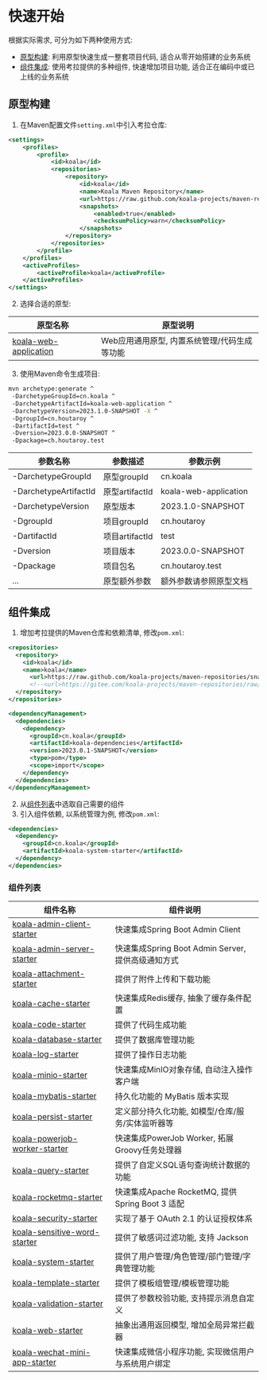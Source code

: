 # 快速开始

根据实际需求, 可分为如下两种使用方式:

- [原型构建](#原型构建): 利用原型快速生成一整套项目代码, 适合从零开始搭建的业务系统
- [组件集成](#组件集成): 使用考拉提供的多种组件, 快速增加项目功能, 适合正在编码中或已上线的业务系统

## 原型构建

1. 在Maven配置文件`setting.xml`中引入考拉仓库:

```xml
<settings>
    <profiles>
        <profile>
            <id>koala</id>
            <repositories>
                <repository>
                    <id>koala</id>
                    <name>Koala Maven Repository</name>
                    <url>https://raw.github.com/koala-projects/maven-repositories/snapshot/</url>
                    <snapshots>
                        <enabled>true</enabled>
                        <checksumPolicy>warn</checksumPolicy>
                    </snapshots>
                </repository>
            </repositories>
        </profile>
    </profiles>
    <activeProfiles>
        <activeProfile>koala</activeProfile>
    </activeProfiles>
</settings>
```

2. 选择合适的原型:

| 原型名称                                                     | 原型说明                                     |
| ------------------------------------------------------------ | -------------------------------------------- |
| [koala-web-application](../../koala-archetypes/koala-web-application) | Web应用通用原型, 内置系统管理/代码生成等功能 |

3. 使用Maven命令生成项目:

```bash
mvn archetype:generate ^
 -DarchetypeGroupId=cn.koala ^
 -DarchetypeArtifactId=koala-web-application ^
 -DarchetypeVersion=2023.1.0-SNAPSHOT -X ^
 -DgroupId=cn.houtaroy ^
 -DartifactId=test ^
 -Dversion=2023.0.0-SNAPSHOT ^
 -Dpackage=ch.houtaroy.test
```

| 参数名称              | 参数描述       | 参数示例               |
| --------------------- | -------------- | ---------------------- |
| -DarchetypeGroupId    | 原型groupId    | cn.koala               |
| -DarchetypeArtifactId | 原型artifactId | koala-web-application  |
| -DarchetypeVersion    | 原型版本       | 2023.1.0-SNAPSHOT      |
| -DgroupId             | 项目groupId    | cn.houtaroy            |
| -DartifactId          | 项目artifactId | test                   |
| -Dversion             | 项目版本       | 2023.0.0-SNAPSHOT      |
| -Dpackage             | 项目包名       | cn.houtaroy.test       |
| ...                   | 原型额外参数   | 额外参数请参照原型文档 |

## 组件集成

1. 增加考拉提供的Maven仓库和依赖清单, 修改`pom.xml`:

```xml
<repositories>
  <repository>
    <id>koala</id>
    <name>koala</name>
      <url>https://raw.github.com/koala-projects/maven-repositories/snapshot/</url>
      <!--<url>https://gitee.com/koala-projects/maven-repositories/raw/snapshot/</url>-->
  </repository>
</repositories>

<dependencyManagement>
  <dependencies>
    <dependency>
      <groupId>cn.koala</groupId>
      <artifactId>koala-dependencies</artifactId>
      <version>2023.0.1-SNAPSHOT</version>
      <type>pom</type>
      <scope>import</scope>
    </dependency>
  </dependencies>
</dependencyManagement>
```

2. 从[组件列表](#组件列表)中选取自己需要的组件
3. 引入组件依赖, 以系统管理为例, 修改`pom.xml`:

```xml
<dependencies>
  <dependency>
    <groupId>cn.koala</groupId>
    <artifactId>koala-system-starter</artifactId>
  </dependency>
</dependencies>
```

### 组件列表

| 组件名称                                                     | 组件说明                                           |
| ------------------------------------------------------------ | -------------------------------------------------- |
| [koala-admin-client-starter](../../koala-starters/koala-admin-client-starter) | 快速集成Spring Boot Admin Client                   |
| [koala-admin-server-starter](../../koala-starters/koala-admin-server-starter) | 快速集成Spring Boot Admin Server, 提供高级通知方式 |
| [koala-attachment-starter](../../koala-starters/koala-attachment-starter) | 提供了附件上传和下载功能                           |
| [koala-cache-starter](../../koala-starters/koala-cache-starter) | 快速集成Redis缓存, 抽象了缓存条件配置              |
| [koala-code-starter](../../koala-starters/koala-code-starter) | 提供了代码生成功能                                 |
| [koala-database-starter](../../koala-starters/koala-database-starter) | 提供了数据库管理功能                               |
| [koala-log-starter](../../koala-starters/koala-log-starter)  | 提供了操作日志功能                                 |
| [koala-minio-starter](../../koala-starters/koala-minio-starter) | 快速集成MinIO对象存储, 自动注入操作客户端          |
| [koala-mybatis-starter](../../koala-starters/koala-mybatis-starter) | 持久化功能的 MyBatis 版本实现                      |
| [koala-persist-starter](../../koala-starters/koala-persist-starter) | 定义部分持久化功能, 如模型/仓库/服务/实体监听器等  |
| [koala-powerjob-worker-starter](../../koala-starters/koala-powerjob-worker-starter) | 快速集成PowerJob Worker, 拓展Groovy任务处理器      |
| [koala-query-starter](../../koala-starters/koala-query-starter) | 提供了自定义SQL语句查询统计数据的功能              |
| [koala-rocketmq-starter](../../koala-starters/koala-rocketmq-starter) | 快速集成Apache RocketMQ, 提供 Spring Boot 3 适配   |
| [koala-security-starter](../../koala-starters/koala-security-starter) | 实现了基于 OAuth 2.1 的认证授权体系                |
| [koala-sensitive-word-starter](../../koala-starters/koala-sensitive-word-starter) | 提供了敏感词过滤功能, 支持 Jackson                 |
| [koala-system-starter](../../koala-starters/koala-system-starter) | 提供了用户管理/角色管理/部门管理/字典管理功能      |
| [koala-template-starter](../../koala-starters/koala-template-starter) | 提供了模板组管理/模板管理功能                      |
| [koala-validation-starter](../../koala-starters/koala-validation-starter) | 提供了参数校验功能, 支持提示消息自定义             |
| [koala-web-starter](../../koala-starters/koala-web-starter)  | 抽象出通用返回模型, 增加全局异常拦截器             |
| [koala-wechat-mini-app-starter](../../koala-starters/koala-wechat-mini-app-starter) | 快速集成微信小程序功能, 实现微信用户与系统用户绑定 |

